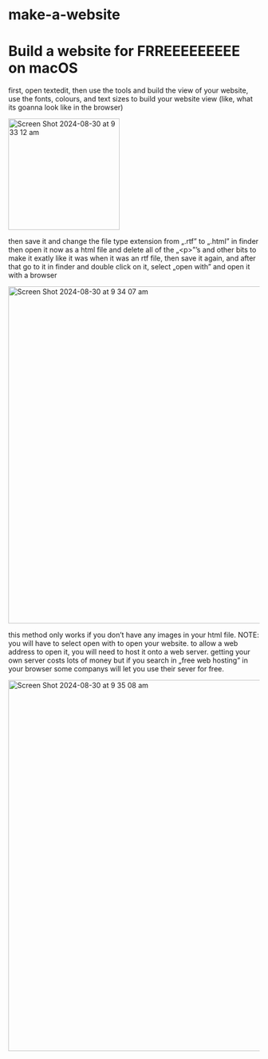# make-a-website
<!DOCTYPE html PUBLIC "-//W3C//DTD HTML 4.01//EN" "http://www.w3.org/TR/html4/strict.dtd">
<html>
<head>
  <meta http-equiv="Content-Type" content="text/html; charset=utf-8">
  <meta http-equiv="Content-Style-Type" content="text/css">
  <meta name="Generator" content="Cocoa HTML Writer">
  <meta name="CocoaVersion" content="1671.6">
</head>
<body>
<h1>Build a website for FRREEEEEEEEE on macOS</h1>
<p>first, open textedit, then use the tools and build the view of your website, use the fonts, colours, and text sizes to build your website view (like, what its goanna look like in the browser)</p>
  <img width="223" alt="Screen Shot 2024-08-30 at 9 33 12 am" src="https://github.com/user-attachments/assets/eb97cbb5-f94c-4a20-af24-133ba09db010">
 <p>then save it and change the file type extension from „.rtf” to „.html” in finder then open it now as a html file and delete all of the „&lt;p&gt;”’s and other bits to make it exatly like it was when it was an rtf file, then save it again, and after that go to it in finder and double click on it, select „open with” and open it with a browser</p>
  <img width="675" alt="Screen Shot 2024-08-30 at 9 34 07 am" src="https://github.com/user-attachments/assets/12f93926-7262-4661-89a5-522e64870f8f">
<p> this method only works if you don’t have any images in your html file. NOTE: you will have to select open with to open your website. to allow a web address to open it, you will need to host it onto a web server. getting your own server costs lots of money but if you search in „free web hosting” in your browser some companys will let you use their sever for free.</p>
  <img width="743" alt="Screen Shot 2024-08-30 at 9 35 08 am" src="https://github.com/user-attachments/assets/fb261b87-ca06-4d59-a077-555497d9be72">
</body>
</html>
